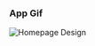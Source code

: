 
### App Gif
![Homepage Design](https://github.com/hasanarpat/commerce-lab/blob/master/public/images/store.gif)


